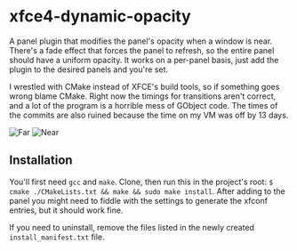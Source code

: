 # xfce4-dynamic-opacity
A panel plugin that modifies the panel's opacity when a window is near. There's a fade effect that forces the panel to refresh, so the entire panel should have a uniform opacity. It works on a per-panel basis, just add the plugin to the desired panels and you're set.

I wrestled with CMake instead of XFCE's build tools, so if something goes wrong blame CMake. Right now the timings for transitions aren't correct, and a lot of the program is a horrible mess of GObject code. The times of the commits are also ruined because the time on my VM was off by 13 days.

![Far](https://raw.githubusercontent.com/mhgar/xfce4-dynamic-opacity/master/1.png) ![Near](https://raw.githubusercontent.com/mhgar/xfce4-dynamic-opacity/master/2.png)

## Installation
You'll first need ``gcc`` and ``make``. Clone, then run this in the project's root:
``$ cmake ./CMakeLists.txt && make && sudo make install``. After adding to the panel you might need to fiddle with the settings to generate the xfconf entries, but it should work fine.

If you need to uninstall, remove the files listed in the newly created ``install_manifest.txt`` file. 
